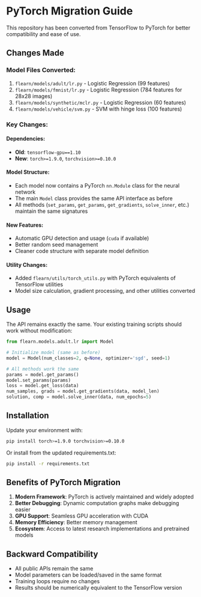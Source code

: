 # PyTorch Migration Guide

This repository has been converted from TensorFlow to PyTorch for better compatibility and ease of use.

## Changes Made

### Model Files Converted:
1. `flearn/models/adult/lr.py` - Logistic Regression (99 features)
2. `flearn/models/fmnist/lr.py` - Logistic Regression (784 features for 28x28 images)
3. `flearn/models/synthetic/mclr.py` - Logistic Regression (60 features)
4. `flearn/models/vehicle/svm.py` - SVM with hinge loss (100 features)

### Key Changes:

#### Dependencies:
- **Old**: `tensorflow-gpu==1.10`
- **New**: `torch>=1.9.0`, `torchvision>=0.10.0`

#### Model Structure:
- Each model now contains a PyTorch `nn.Module` class for the neural network
- The main `Model` class provides the same API interface as before
- All methods (`set_params`, `get_params`, `get_gradients`, `solve_inner`, etc.) maintain the same signatures

#### New Features:
- Automatic GPU detection and usage (`cuda` if available)
- Better random seed management
- Cleaner code structure with separate model definition

#### Utility Changes:
- Added `flearn/utils/torch_utils.py` with PyTorch equivalents of TensorFlow utilities
- Model size calculation, gradient processing, and other utilities converted

## Usage

The API remains exactly the same. Your existing training scripts should work without modification:

```python
from flearn.models.adult.lr import Model

# Initialize model (same as before)
model = Model(num_classes=2, q=None, optimizer='sgd', seed=1)

# All methods work the same
params = model.get_params()
model.set_params(params)
loss = model.get_loss(data)
num_samples, grads = model.get_gradients(data, model_len)
solution, comp = model.solve_inner(data, num_epochs=5)
```

## Installation

Update your environment with:

```bash
pip install torch>=1.9.0 torchvision>=0.10.0
```

Or install from the updated requirements.txt:

```bash
pip install -r requirements.txt
```

## Benefits of PyTorch Migration

1. **Modern Framework**: PyTorch is actively maintained and widely adopted
2. **Better Debugging**: Dynamic computation graphs make debugging easier
3. **GPU Support**: Seamless GPU acceleration with CUDA
4. **Memory Efficiency**: Better memory management
5. **Ecosystem**: Access to latest research implementations and pretrained models

## Backward Compatibility

- All public APIs remain the same
- Model parameters can be loaded/saved in the same format
- Training loops require no changes
- Results should be numerically equivalent to the TensorFlow version

